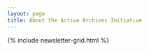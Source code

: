 ```yaml
---
layout: page
title: About the Active Archives Initiative
---
```


{% include newsletter-grid.html %}
